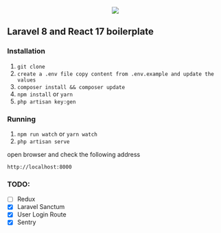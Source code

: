 <p align="center"><img src="https://laravel.com/assets/img/components/logo-laravel.svg"></p>

## Laravel 8 and React 17 boilerplate

### Installation

1. `git clone`
2. `create a .env file copy content from .env.example and update the values`
3. `composer install && composer update`
4. `npm install` or `yarn`
5. `php artisan key:gen`

### Running

1. `npm run watch` or `yarn watch` 
2. `php artisan serve`

open browser and check the following address

`http://localhost:8000`

### TODO:

- [ ] Redux
- [X] Laravel Sanctum
- [X] User Login Route
- [X] Sentry
